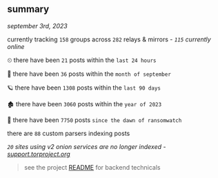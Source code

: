 
## summary
_september 3rd, 2023_

currently tracking `158` groups across `282` relays & mirrors - _`115` currently online_

⏲ there have been `21` posts within the `last 24 hours`

🦈 there have been `36` posts within the `month of september`

🪐 there have been `1308` posts within the `last 90 days`

🏚 there have been `3060` posts within the `year of 2023`

🦕 there have been `7750` posts `since the dawn of ransomwatch`

there are `88` custom parsers indexing posts

_`20` sites using v2 onion services are no longer indexed - [support.torproject.org](https://support.torproject.org/onionservices/v2-deprecation/)_

> see the project [README](https://github.com/joshhighet/ransomwatch#ransomwatch--) for backend technicals
